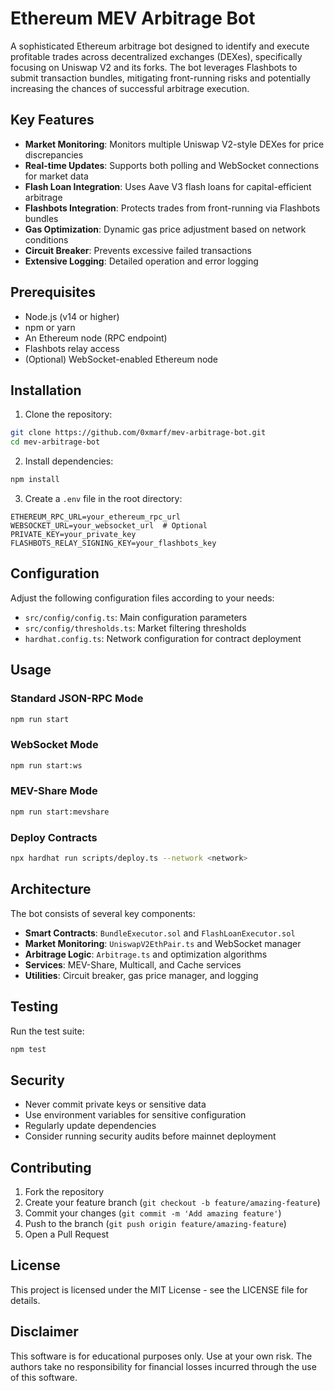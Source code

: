 # Ethereum MEV Arbitrage Bot

A sophisticated Ethereum arbitrage bot designed to identify and execute profitable trades across decentralized exchanges (DEXes), specifically focusing on Uniswap V2 and its forks. The bot leverages Flashbots to submit transaction bundles, mitigating front-running risks and potentially increasing the chances of successful arbitrage execution.

## Key Features

- **Market Monitoring**: Monitors multiple Uniswap V2-style DEXes for price discrepancies
- **Real-time Updates**: Supports both polling and WebSocket connections for market data
- **Flash Loan Integration**: Uses Aave V3 flash loans for capital-efficient arbitrage
- **Flashbots Integration**: Protects trades from front-running via Flashbots bundles
- **Gas Optimization**: Dynamic gas price adjustment based on network conditions
- **Circuit Breaker**: Prevents excessive failed transactions
- **Extensive Logging**: Detailed operation and error logging

## Prerequisites

- Node.js (v14 or higher)
- npm or yarn
- An Ethereum node (RPC endpoint)
- Flashbots relay access
- (Optional) WebSocket-enabled Ethereum node

## Installation

1. Clone the repository:
```bash
git clone https://github.com/0xmarf/mev-arbitrage-bot.git
cd mev-arbitrage-bot
```

2. Install dependencies:
```bash
npm install
```

3. Create a `.env` file in the root directory:
```env
ETHEREUM_RPC_URL=your_ethereum_rpc_url
WEBSOCKET_URL=your_websocket_url  # Optional
PRIVATE_KEY=your_private_key
FLASHBOTS_RELAY_SIGNING_KEY=your_flashbots_key
```

## Configuration

Adjust the following configuration files according to your needs:

- `src/config/config.ts`: Main configuration parameters
- `src/config/thresholds.ts`: Market filtering thresholds
- `hardhat.config.ts`: Network configuration for contract deployment

## Usage

### Standard JSON-RPC Mode
```bash
npm run start
```

### WebSocket Mode
```bash
npm run start:ws
```

### MEV-Share Mode
```bash
npm run start:mevshare
```

### Deploy Contracts
```bash
npx hardhat run scripts/deploy.ts --network <network>
```

## Architecture

The bot consists of several key components:

- **Smart Contracts**: `BundleExecutor.sol` and `FlashLoanExecutor.sol`
- **Market Monitoring**: `UniswapV2EthPair.ts` and WebSocket manager
- **Arbitrage Logic**: `Arbitrage.ts` and optimization algorithms
- **Services**: MEV-Share, Multicall, and Cache services
- **Utilities**: Circuit breaker, gas price manager, and logging

## Testing

Run the test suite:
```bash
npm test
```

## Security

- Never commit private keys or sensitive data
- Use environment variables for sensitive configuration
- Regularly update dependencies
- Consider running security audits before mainnet deployment

## Contributing

1. Fork the repository
2. Create your feature branch (`git checkout -b feature/amazing-feature`)
3. Commit your changes (`git commit -m 'Add amazing feature'`)
4. Push to the branch (`git push origin feature/amazing-feature`)
5. Open a Pull Request

## License

This project is licensed under the MIT License - see the LICENSE file for details.

## Disclaimer

This software is for educational purposes only. Use at your own risk. The authors take no responsibility for financial losses incurred through the use of this software. 